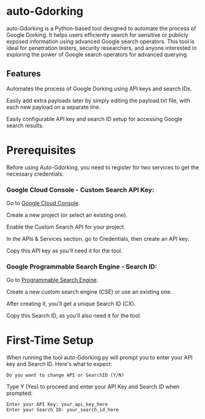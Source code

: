 # auto-Gdorking
auto-Gdorking is a Python-based tool designed to automate the process of Google Dorking. It helps users efficiently search for sensitive or publicly exposed information using advanced Google search operators. This tool is ideal for penetration testers, security researchers, and anyone interested in exploring the power of Google search operators for advanced querying.

## Features

Automates the process of Google Dorking using API keys and search IDs.

Easily add extra payloads later by simply editing the payload.txt file, with each new payload on a separate line.


Easily configurable API key and search ID setup for accessing Google search results.

# Prerequisites

Before using Auto-Gdorking, you need to register for two services to get the necessary credentials:

###    Google Cloud Console - Custom Search API Key:
    
  Go to [Google Cloud Console](https://console.cloud.google.com/).
    
  Create a new project (or select an existing one).
        
  Enable the Custom Search API for your project.
        
  In the APIs & Services section, go to Credentials, then create an API key.
        
  Copy this API key as you'll need it for the tool.

    
    
    
  ### Google Programmable Search Engine - Search ID:
  Go to [Programmable Search Engine](https://programmablesearchengine.google.com).
        
  Create a new custom search engine (CSE) or use an existing one.
        
  After creating it, you'll get a unique Search ID (CX).
        
  Copy this Search ID, as you'll also need it for the tool.



# First-Time Setup

When running the tool auto-Gdorking.py will prompt you to enter your API key and Search ID. Here's what to expect:


`Do you want to change API or SearchID (Y/N)`


Type Y (Yes) to proceed and enter your API Key and Search ID when prompted:
```
Enter your API Key: your_api_key_here
Enter your Search ID: your_search_id_here
```

